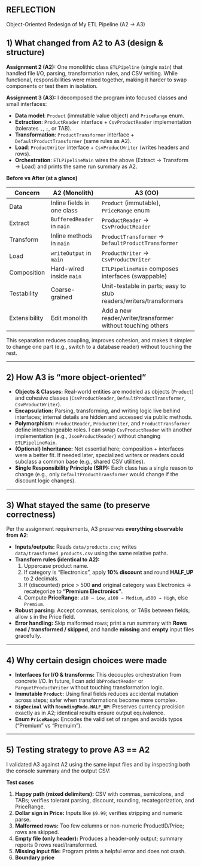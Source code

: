 ## REFLECTION
Object-Oriented Redesign of My ETL Pipeline (A2 → A3)

## 1) What changed from A2 to A3 (design & structure)

**Assignment 2 (A2):** One monolithic class `ETLPipeline` (single `main`) that handled file I/O, parsing, transformation rules, and CSV writing. While functional, responsibilities were mixed together, making it harder to swap components or test them in isolation.

**Assignment 3 (A3):** I decomposed the program into focused classes and small interfaces:

- **Data model**: `Product` (immutable value object) and `PriceRange` enum.
- **Extraction**: `ProductReader` interface + `CsvProductReader` implementation (tolerates `,`, `;`, or TAB).
- **Transformation**: `ProductTransformer` interface + `DefaultProductTransformer` (same rules as A2).
- **Load**: `ProductWriter` interface + `CsvProductWriter` (writes headers and rows).
- **Orchestration**: `ETLPipelineMain` wires the above (Extract → Transform → Load) and prints the same run summary as A2.

**Before vs After (at a glance)**

| Concern            | A2 (Monolith)                          | A3 (OO)                                                                 |
|--------------------|-----------------------------------------|-------------------------------------------------------------------------|
| Data               | Inline fields in one class              | `Product` (immutable), `PriceRange` enum                                |
| Extract            | `BufferedReader` in `main`              | `ProductReader` → `CsvProductReader`                                    |
| Transform          | Inline methods in `main`                | `ProductTransformer` → `DefaultProductTransformer`                       |
| Load               | `writeOutput` in `main`                 | `ProductWriter` → `CsvProductWriter`                                     |
| Composition        | Hard-wired inside `main`                | `ETLPipelineMain` composes interfaces (swappable)                        |
| Testability        | Coarse-grained                          | Unit-testable in parts; easy to stub readers/writers/transformers        |
| Extensibility      | Edit monolith                           | Add a new reader/writer/transformer without touching others              |

This separation reduces coupling, improves cohesion, and makes it simpler to change one part (e.g., switch to a database reader) without touching the rest.

---

## 2) How A3 is “more object-oriented”

- **Objects & Classes:** Real-world entities are modeled as objects (`Product`) and cohesive classes (`CsvProductReader`, `DefaultProductTransformer`, `CsvProductWriter`).
- **Encapsulation:** Parsing, transforming, and writing logic live behind interfaces; internal details are hidden and accessed via public methods.
- **Polymorphism:** `ProductReader`, `ProductWriter`, and `ProductTransformer` define interchangeable roles. I can swap `CsvProductReader` with another implementation (e.g., `JsonProductReader`) without changing `ETLPipelineMain`.
- **(Optional) Inheritance:** Not essential here; composition + interfaces were a better fit. If needed later, specialized writers or readers could subclass a common base (e.g., shared CSV utilities).
- **Single Responsibility Principle (SRP):** Each class has a single reason to change (e.g., only `DefaultProductTransformer` would change if the discount logic changes).

---

## 3) What stayed the same (to preserve correctness)

Per the assignment requirements, A3 preserves **everything observable from A2**:

- **Inputs/outputs:** Reads `data/products.csv`; writes `data/transformed_products.csv` using the same relative paths.
- **Transform rules (identical to A2):**
  1) Uppercase product name.  
  2) If category is “Electronics”, apply **10% discount** and round **HALF_UP** to 2 decimals.  
  3) If (discounted) price > 500 **and** original category was Electronics → recategorize to **“Premium Electronics”**.  
  4) Compute **PriceRange**: `≤10 → Low`, `≤100 → Medium`, `≤500 → High`, else `Premium`.  
- **Robust parsing:** Accept commas, semicolons, or TABs between fields; allow `$` in the Price field.  
- **Error handling:** Skip malformed rows; print a run summary with **Rows read / transformed / skipped**, and handle **missing** and **empty** input files gracefully.

---

## 4) Why certain design choices were made

- **Interfaces for I/O & transforms:** This decouples orchestration from concrete I/O. In future, I can add `DbProductReader` or `ParquetProductWriter` without touching transformation logic.
- **Immutable `Product`:** Using final fields reduces accidental mutation across steps; safer when transformations become more complex.
- **`BigDecimal` with `RoundingMode.HALF_UP`:** Preserves currency precision exactly as in A2; identical results ensure output equivalence.
- **Enum `PriceRange`:** Encodes the valid set of ranges and avoids typos (“Premium” vs “Premuim”).

---

## 5) Testing strategy to prove A3 == A2

I validated A3 against A2 using the same input files and by inspecting both the console summary and the output CSV:

**Test cases**
1. **Happy path (mixed delimiters):** CSV with commas, semicolons, and TABs; verifies tolerant parsing, discount, rounding, recategorization, and PriceRange.
2. **Dollar sign in Price:** Inputs like `$9.99`; verifies stripping and numeric parse.
3. **Malformed rows:** Too few columns or non-numeric ProductID/Price; rows are skipped.
4. **Empty file (only header):** Produces a header-only output; summary reports 0 rows read/transformed.
5. **Missing input file:** Program prints a helpful error and does not crash.
6. **Boundary price**
